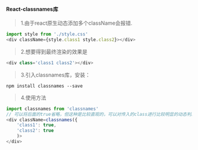 #### React-classnames库
> 1.由于react原生动态添加多个className会报错. 
```js
import style from './style.css'
<div className={style.class1 style.class2}></div>
```

> 2.想要得到最终渲染的效果是
```js
<div class='class1 class2'></div>
```

> 3.引入classnames库，安装： 

`npm install classnames --save`

> 4.使用方法
```js
import classnames from 'classnames'
// 可以将后面的true省略，但这种是比较直观的，可以对传入的class进行比较明显的动态判断
<div className=classnames({
    'class1': true,
    'class2': true
    )>
</div>
```
